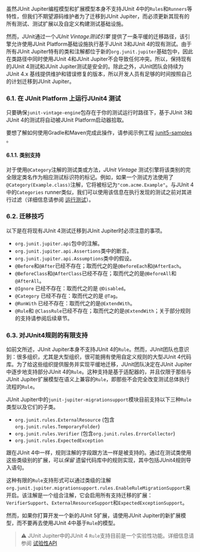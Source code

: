 虽然JUnit Jupiter编程模型和扩展模型本身不支持JUnit 4中的`Rules`和`Runners`等特性，但我们不期望源码维护者为了迁移到JUnit Jupiter，而必须更新其现有的所有测试、测试扩展以及自定义构建测试基础设施。

然而，JUnit通过一个*JUnit Vintage测试引擎* 提供了一条平缓的迁移路径，该引擎允许使用JUnit Platform基础设施执行基于JUnit 3和JUnit 4的现有测试。由于所有JUnit Jupiter特有的类和注解都位于新的`org.junit.jupiter`基础包中，因此在类路径中同时使用JUnit 4和JUnit Jupiter不会导致任何冲突。所以，保持现有的JUnit 4测试和JUnit Jupiter测试是安全的。除此之外，JUnit团队会持续为JUnit 4.x 基线提供维护和错误修复的版本，所以开发人员有足够的时间按照自己的计划迁移到JUnit Jupiter。

### 6.1. 在 JUnit Platform 上运行JUnit4 测试

只要确保`junit-vintage-engine`包存在于你的测试运行时路径下，基于JUnit 3和 JUnit 4的测试将自动被JUnit Platform启动器拾取。

要想了解如何使用Gradle和Maven完成此操作，请参阅示例工程 [junit5-samples](https://github.com/junit-team/junit5-samples) 。

#### 6.1.1. 类别支持

对于使用`@Category`注解的测试类或方法，*JUnit Vintage* 测试引擎将该类别的完全限定类名作为相应测试标识符的标记。例如，如果一个测试方法使用了`@Category(Example.class)`注解，它将被标记为`"com.acme.Example"`。与JUnit 4中的`Categories` runner类似，我们可以使用该信息在执行发现的测试之前对其进行过滤（详细信息请参阅 [运行测试](https://sjyuan.cc/junit5/user-guide-cn/#4-%E8%BF%90%E8%A1%8C%E6%B5%8B%E8%AF%95)）。

### 6.2. 迁移技巧

以下是在将现有JUnit 4测试迁移到JUnit Jupiter时必须注意的事项。

- `org.junit.jupiter.api`包中的注解。
- `org.junit.jupiter.api.Assertions`类中的断言。
- `org.junit.jupiter.api.Assumptions`类中的假设。
- `@Before`和`@After`已经不存在；取而代之的是`@BeforeEach`和`@AfterEach`。
- `@BeforeClass`和`@AfterClass`已经不存在；取而代之的是`@BeforeAll`和`@AfterAll`。
- `@Ignore` 已经不存在：取而代之的是 `@Disabled`。
- `@Category` 已经不存在：取而代之的是 `@Tag`。
- `@RunWith` 已经不存在：取而代之的是`@ExtendWith`。
- `@Rule`和 `@ClassRule`已经不存在；取而代之的是`@ExtendWith`；关于部分规则的支持请参阅后续章节。

### 6.3. 对JUnit4规则的有限支持

如前文所述，JUnit Jupiter本身不支持JUnit 4的`Rule`。然而，JUnit团队也意识到：很多组织，尤其是大型组织，很可能拥有使用自定义规则的大型JUnit 4代码库。为了给这些组织提供服务并实现平缓地迁移，JUnit团队决定在JUnit Jupiter中逐步地支持部分JUnit 4的`Rule`。这种支持是基于适配器的，并且仅限于那些与JUnit Jupiter扩展模型在语义上兼容的`Rule`，即那些不会完全改变测试总体执行流程的`Rule`。

JUnit Jupiter中的`junit-jupiter-migrationsupport`模块目前支持以下三种`Rule`类型以及它们的子类。

- `org.junit.rules.ExternalResource` (包含 `org.junit.rules.TemporaryFolder`)
- `org.junit.rules.Verifier` (包含`org.junit.rules.ErrorCollector`)
- `org.junit.rules.ExpectedException`

跟在JUnit 4中一样，规则注解的字段跟方法一样是被支持的。通过在测试类使用这些类级别的扩展，可以*保留* 遗留代码库中的规则实现，其中包括JUnit4规则导入语句。

这种有限的`Rule`支持形式可以通过类级的注解`org.junit.jupiter.migrationsupport.rules.EnableRuleMigrationSupport`来开启。该注解是一个组合注解，它会启用所有支持迁移的扩展：`VerifierSupport`、`ExternalResourceSupport`和`ExpectedExceptionSupport`。

然而，如果你打算开发一个新的JUnit 5扩展，请使用JUnit Jupiter的新扩展模型，而不要再去使用JUnit 4中基于`Rule`的模型。

> ⚠️ JUnit Jupiter中的JUnit 4 `Rule`支持目前是一个实验性功能。详细信息请参阅 [试验性API](https://sjyuan.cc/junit5/user-guide-cn/#82-%E8%AF%95%E9%AA%8C%E6%80%A7api)